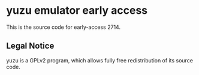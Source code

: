yuzu emulator early access
=============

This is the source code for early-access 2714.

## Legal Notice

yuzu is a GPLv2 program, which allows fully free redistribution of its source code.
